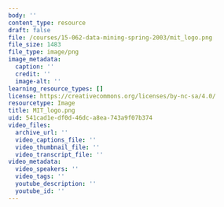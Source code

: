```yaml
---
body: ''
content_type: resource
draft: false
file: /courses/15-062-data-mining-spring-2003/mit_logo.png
file_size: 1483
file_type: image/png
image_metadata:
  caption: ''
  credit: ''
  image-alt: ''
learning_resource_types: []
license: https://creativecommons.org/licenses/by-nc-sa/4.0/
resourcetype: Image
title: MIT_logo.png
uid: 541cad1e-df0d-46dc-a8ea-743a9f07b374
video_files:
  archive_url: ''
  video_captions_file: ''
  video_thumbnail_file: ''
  video_transcript_file: ''
video_metadata:
  video_speakers: ''
  video_tags: ''
  youtube_description: ''
  youtube_id: ''
---
```

